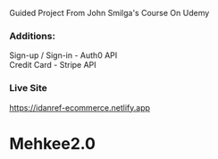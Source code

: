 Guided Project From John Smilga's Course On Udemy
### Additions: <br>
Sign-up / Sign-in - Auth0 API <br>
Credit Card - Stripe API <br>

### Live Site
https://idanref-ecommerce.netlify.app
# Mehkee2.0
